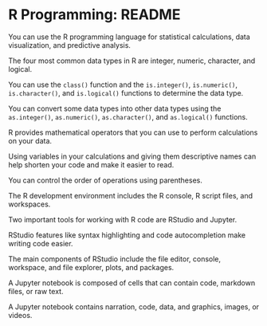 # R Programming: README

You can use the R programming language for statistical calculations, data visualization, and predictive analysis.

The four most common data types in R are integer, numeric, character, and logical.

You can use the `class()` function and the `is.integer()`, `is.numeric()`, `is.character()`, and `is.logical()` functions to determine the data type.

You can convert some data types into other data types using the `as.integer()`, `as.numeric()`, `as.character()`, and `as.logical()` functions.

R provides mathematical operators that you can use to perform calculations on your data.

Using variables in your calculations and giving them descriptive names can help shorten your code and make it easier to read.

You can control the order of operations using parentheses.

The R development environment includes the R console, R script files, and workspaces.

Two important tools for working with R code are RStudio and Jupyter.

RStudio features like syntax highlighting and code autocompletion make writing code easier.

The main components of RStudio include the file editor, console, workspace, and file explorer, plots, and packages.

A Jupyter notebook is composed of cells that can contain code, markdown files, or raw text.

A Jupyter notebook contains narration, code, data, and graphics, images, or videos.
